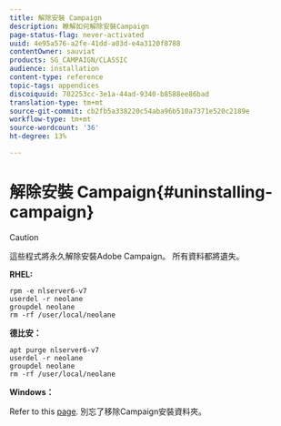 ```yaml
---
title: 解除安裝 Campaign
description: 瞭解如何解除安裝Campaign
page-status-flag: never-activated
uuid: 4e95a576-a2fe-41dd-a03d-e4a3120f8788
contentOwner: sauviat
products: SG_CAMPAIGN/CLASSIC
audience: installation
content-type: reference
topic-tags: appendices
discoiquuid: 702253cc-3e1a-44ad-9340-b8588ee86bad
translation-type: tm+mt
source-git-commit: cb2fb5a338220c54aba96b510a7371e520c2189e
workflow-type: tm+mt
source-wordcount: '36'
ht-degree: 13%

---
```



# 解除安裝 Campaign{#uninstalling-campaign}

>[!CAUTION]
>
>這些程式將永久解除安裝Adobe Campaign。 所有資料都將遺失。

**RHEL:**

```
rpm -e nlserver6-v7
userdel -r neolane
groupdel neolane
rm -rf /user/local/neolane
```

**德比安：**

```
apt purge nlserver6-v7
userdel -r neolane
groupdel neolane
rm -rf /user/local/neolane
```

**Windows：**

Refer to this [page](../../migration/using/migrating-in-windows-for-adobe-campaign-7.md#deleting-and-cleansing-adobe-campaign-previous-version). 別忘了移除Campaign安裝資料夾。
